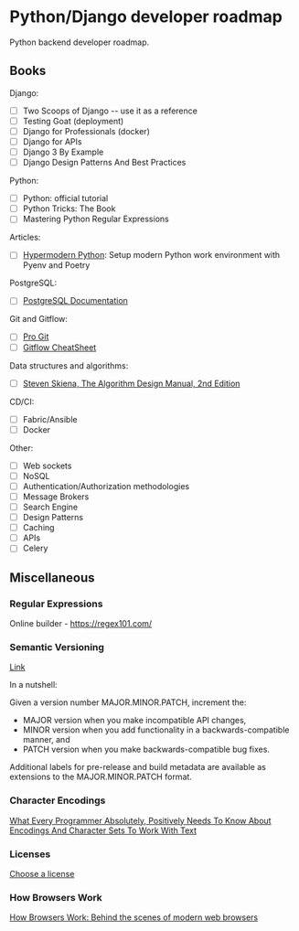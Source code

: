 # Python/Django developer roadmap

Python backend developer roadmap.

## Books

Django:
- [ ] Two Scoops of Django -- use it as a reference
- [ ] Testing Goat (deployment)
- [ ] Django for Professionals (docker) 
- [ ] Django for APIs
- [ ] Django 3 By Example
- [ ] Django Design Patterns And Best Practices

Python:
- [ ] Python: official tutorial
- [ ] Python Tricks: The Book
- [ ] Mastering Python Regular Expressions

Articles:
- [ ] [Hypermodern Python](https://cjolowicz.github.io/posts/hypermodern-python-01-setup/): Setup modern Python work environment with Pyenv and Poetry

PostgreSQL:
- [ ] [PostgreSQL Documentation](https://postgrespro.com/docs/postgresql/12/index)

Git and Gitflow:
- [ ] [Pro Git](https://git-scm.com/book/en/v2)
- [ ] [Gitflow CheatSheet](https://danielkummer.github.io/git-flow-cheatsheet/index.ru_RU.html)

Data structures and algorithms:
- [ ] [Steven Skiena, The Algorithm Design Manual, 2nd Edition](http://www.algorist.com/)

CD/CI:
- [ ] Fabric/Ansible
- [ ] Docker

Other:
- [ ] Web sockets
- [ ] NoSQL
- [ ] Authentication/Authorization methodologies
- [ ] Message Brokers
- [ ] Search Engine
- [ ] Design Patterns
- [ ] Caching
- [ ] APIs
- [ ] Celery

## Miscellaneous

### Regular Expressions

Online builder - https://regex101.com/

### Semantic Versioning

[Link](https://semver.org/lang/ru/)

In a nutshell:

Given a version number MAJOR.MINOR.PATCH, increment the:

- MAJOR version when you make incompatible API changes,
- MINOR version when you add functionality in a backwards-compatible manner, and
- PATCH version when you make backwards-compatible bug fixes.

Additional labels for pre-release and build metadata are available as extensions to the MAJOR.MINOR.PATCH format.

### Character Encodings

[What Every Programmer Absolutely, Positively Needs To Know About Encodings And Character Sets To Work With Text](http://kunststube.net/encoding/#fn:7bitascii)

### Licenses

[Choose a license](https://choosealicense.com)

### How Browsers Work

[How Browsers Work: Behind the scenes of modern web browsers](https://www.html5rocks.com/ru/tutorials/internals/howbrowserswork/)
